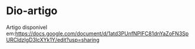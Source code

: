 # Dio-artigo

Artigo disponivel em:https://docs.google.com/document/d/1atd3PUnfNPIFC81dnYaZoFN3SpURCldzIgD3lcXYk1Y/edit?usp=sharing
